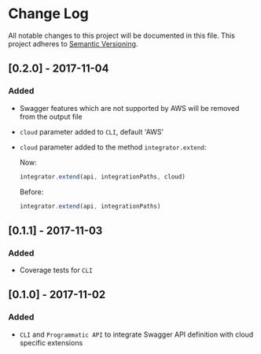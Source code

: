 # Change Log
All notable changes to this project will be documented in this file.
This project adheres to [Semantic Versioning](http://semver.org/).

## [0.2.0] - 2017-11-04
### Added
- Swagger features which are not supported by AWS will be removed from the output file
- `cloud` parameter added to `CLI`, default 'AWS'
- `cloud` parameter added to the method `integrator.extend`:

  Now:
  ```javascript
  integrator.extend(api, integrationPaths, cloud)
  ```
  Before:
  ```javascript
  integrator.extend(api, integrationPaths)
  ```

## [0.1.1] - 2017-11-03
### Added
- Coverage tests for `CLI`

## [0.1.0] - 2017-11-02
### Added
- `CLI` and `Programmatic API` to integrate Swagger API definition with cloud specific extensions
